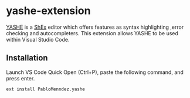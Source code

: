 # yashe-extension
[YASHE](http://www.weso.es/YASHE/) is a [ShEx](http://shex.io/) editor which offers features as syntax highlighting ,error checking and autocompleters. This extension allows YASHE to be used within Visual Studio Code.

## Installation
Launch VS Code Quick Open (Ctrl+P), paste the following command, and press enter.
```
ext install PabloMenndez.yashe
```
